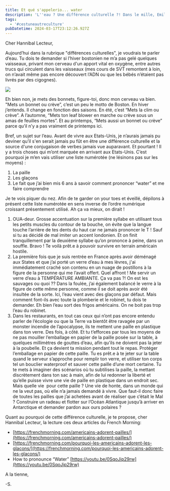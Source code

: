 ```yaml
---
title: Et qué s'appelerio... water
description: 'L''eau ? Une différence culturelle ?! Dans le mille, Emile !'
tags:
  - '#cestuneautreculture'
pubDatetime: 2024-03-17T23:12:26.927Z
---
```


Cher Hannibal Lecteur,


Aujourd’hui dans la rubrique "différences culturelles", je voudrais te parler d’eau. Tu dois te demander si l’hiver bostonien ne m’a pas gelé quelques vaisseaux, privant mon cerveau d'un apport vital en oxygène, entre autres trucs qui circulent dans les vaisseaux (mes cours de SVT remontent à loin, on n’avait même pas encore découvert l’ADN ou que les bébés n’étaient pas livrés par des cigognes).

![](/assets/ouadeur.jpg)


Eh bien non, je mets des bonnets, figure-toi, donc mon cerveau va bien. "Mets un bonnet ou crève”, c’est un peu le motto de Boston. En hiver j’entends. Il change en fonction des saisons. En été, c’est “Mets la clim ou crève”. A l’automne, “Mets ton leaf blower en marche ou crève sous un amas de feuilles mortes”. Et au printemps, “Mets aussi un bonnet ou crève” parce qu’il n’y a pas vraiment de printemps ici.


Bref, un sujet sur l’eau. Avant de vivre aux Etats-Unis, je n’aurais jamais pu deviner qu’il s'en serait jamais pu fût en être une différence culturelle et la source d'une conjugaison de verbes jamais vue auparavant. Et pourtant !
Il y a trois choses qui m’ont marquée en arrivant aux Etats-Unis. C’est pourquoi je m’en vais utiliser une liste numérotée (ne lésinons pas sur les moyens) :

1. La paille
2. Les glaçons
3. Le fait que j’ai bien mis 6 ans à savoir comment prononcer “water” et me faire comprendre


Je te vois piquer du nez. Afin de te garder on your toes et éveillé, dépilons à présent cette liste numérotée en sens inverse de l’ordre numérique croissant présentement utilisé. Ah ça va mieux, on dirait !


1. OUA-deur. Grosse accentuation sur la première syllabe en utilisant tous les petits muscles du contour de ta bouche, on évite que la langue touche l’arrière de tes dents du haut car ne jamais prononcer le T ! Sauf si tu as décidé de mal imiter un accent londonien. Et on finit tranquillement par la deuxième syllabe qu’on prononce à peine, dans un souffle. Bravo ! Te voilà prêt.e à pouvoir survivre en terrain américain hostile.
2. La première fois que je suis rentrée en France après avoir déménagé aux States et que j’ai porté un verre d’eau à mes lèvres, j'ai immédiatement craché son contenu en un nuage de postillons à la figure de la personne qui me l’avait offert. Quel affront ! Me servir un verre d’eau à TEMPÉRATURE AMBIANTE. Ça va pas ?! On est les sauvages ou quoi ?? Dans la foulée, j’ai également balancé le verre à la figure de cette même personne, comme il se doit après avoir été insultée de la sorte. Ici, l’eau vient avec des glaçons par défaut. Mais comment font-ils avec toute la plomberie et le robinet, tu dois te demander. Eh bien l’eau sort des frigos américains. On ne boit pas trop l’eau du robinet.
3. Dans les restaurants, en tout cas ceux qui n’ont pas encore entendu parler de l’écologie ou que la Terre va bientôt être ravagée par un monster incendie de l’apocalypse, ils te mettent une paille en plastique dans ton verre. Des fois, à côté. Et tu t’efforces par tous les moyens de ne pas mouiller l’emballage en papier de la paille posée sur la table, à quelques millimètres de gouttes d’eau, afin qu’ils ne doivent pas la jeter à la poubelle. Et ça devient ta mission pendant tout le repas. Protéger l’emballage en papier de cette paille. Tu es prêt.e à te jeter sur la table quand le serveur s’approche pour remplir ton verre, et utiliser ton corps tel un bouclier waterproof et sauver cette paille d’une mort certaine. Tu te mets à imaginer des scénarios où tu subtilises la paille, la mettant discrètement dans ton sac à main, afin de lui redonner la liberté et qu’elle puisse vivre une vie de paille en plastique dans un endroit sec. Mais quelle vie  pour cette paille ? Une vie de honte, dans un monde qui ne la veut pas, où elle n’a jamais demandé à vivre. Que faut-il donc faire de toutes les pailles que j’ai achetées avant de réaliser que c’était le Mal ? Construire un radeau et flotter sur l’Océan Atlantique jusqu’à arriver en Antarctique et demander pardon aux ours polaires ?

Quant au pourquoi de cette différence culturelle, je te propose, cher Hannibal Lecteur, la lecture ces deux articles du French Morning:

* [https://frenchmorning.com/americains-adorent-pailles/](https://frenchmorning.com/americains-adorent-pailles/)
* [https://frenchmorning.com/pourquoi-les-americains-adorent-les-glacons/](https://frenchmorning.com/pourquoi-les-americains-adorent-les-glacons/)
* How to pronounce “Water” [https://youtu.be/0SqoJip29rw](https://youtu.be/0SqoJip29rw)

A la tienne,

-S.
